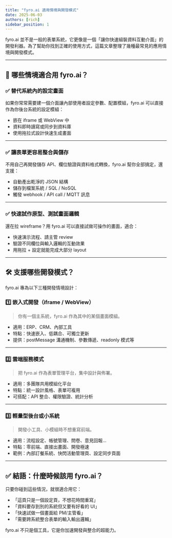 ```yaml
---
title: "fyro.ai 適用情境與開發模式"
date: 2025-06-03
authors: [rich]
sidebar_position: 1
---
```


fyro.ai 並不是一般的表單系統，它更像是一個「讓你快速組裝資料互動介面」的開發利器。為了幫助你找到正確的使用方式，這篇文章整理了幾種最常見的應用情境與開發模式。

---

## 🧩 哪些情境適合用 fyro.ai？

### ✅ 替代系統內的設定畫面

如果你常常需要建一個介面讓內部使用者設定參數、配置模組，fyro.ai 可以直接作為你後台系統的設定模組：

- 嵌在 iframe 或 WebView 中
- 資料即時讀寫或同步到資料庫
- 使用拖拉式設計快速生成畫面

---

### ✅ 讓表單更容易整合與儲存

不用自己再開發儲存 API、欄位驗證與資料格式轉換，fyro.ai 幫你全部搞定，還支援：

- 自動產出乾淨的 JSON 結構
- 儲存到檔案系統 / SQL / NoSQL
- 觸發 webhook / API call / MQTT 訊息

---

### ✅ 快速試作原型、測試畫面邏輯

還在拉 wireframe？用 fyro.ai 可以直接試做可操作的畫面，適合：

- 快速演示流程、請主管 review
- 驗證不同欄位與輸入邏輯的互動效果
- 用拖拉 + 設定就能完成大部分 layout

---

## 🛠 支援哪些開發模式？

fyro.ai 專為以下三種開發情境設計：

### 1️⃣ 嵌入式開發（iframe / WebView）

> 你有一個主系統，fyro.ai 作為其中的某個畫面模組。

- 適用：ERP、CRM、內部工具
- 特點：快速嵌入、低耦合、可獨立更新
- 提供：postMessage 溝通機制、參數傳遞、readonly 模式等

---

### 2️⃣ 雲端服務模式

> 把 fyro.ai 作為表單管理平台，集中設計與佈署。

- 適用：多團隊共用模組化平台
- 特點：統一設計風格、表單可複用
- 可搭配：API 整合、權限驗證、統計分析

---

### 3️⃣ 輕量型後台或小系統

> 開發小工具、小模組時不想重寫前端。

- 適用：流程設定、帳號管理、問卷、意見回報...
- 特點：零前端、直接出畫面、開發極速
- 範例：內部訂餐系統、快閃活動管理頁、設定同步頁面

---

## ✅ 結語：什麼時候該用 fyro.ai？

只要你碰到這些情況，就很適合用它：

- 「這頁只是一個設定頁，不想花時間重寫」
- 「資料要存到別的系統但又要有好看的 UI」
- 「快速試做一個畫面給 PM/主管看」
- 「需要跨系統整合表單的輸入輸出邏輯」

fyro.ai 不只是個工具，它是你加速開發與整合的超能力。

